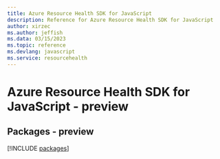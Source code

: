 ```yaml
---
title: Azure Resource Health SDK for JavaScript
description: Reference for Azure Resource Health SDK for JavaScript
author: xirzec
ms.author: jeffish
ms.data: 03/15/2023
ms.topic: reference
ms.devlang: javascript
ms.service: resourcehealth
---
```

# Azure Resource Health SDK for JavaScript - preview
## Packages - preview
[!INCLUDE [packages](resource-health-index.md)]